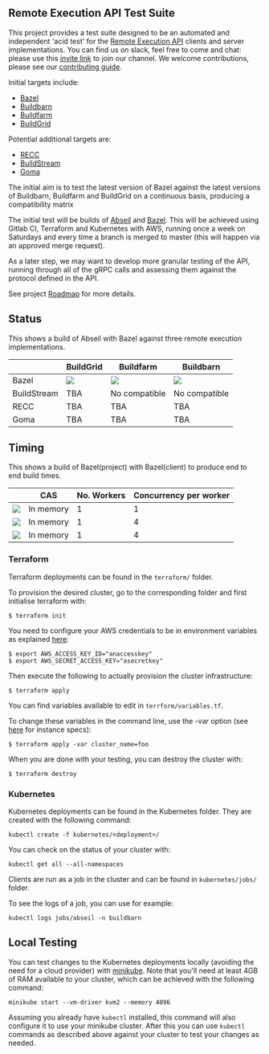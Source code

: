 ## Remote Execution API Test Suite

This project provides a test suite designed to be an automated and independent 'acid test' for the [Remote Execution API](https://github.com/bazelbuild/remote-apis) clients and server implementations. You can find us on slack, feel free to come and chat: please use this [invite link](http://tiny.cc/tihy5y) to join our channel. We welcome contributions, please see our [contributing guide](https://gitlab.com/remote-apis-testing/remote-apis-testing/blob/master/CONTRIBUTING.md).

Initial targets include:
* [Bazel](https://bazel.build/)
* [Buildbarn](https://github.com/buildbarn)
* [Buildfarm](https://github.com/bazelbuild/bazel-buildfarm)
* [BuildGrid](https://gitlab.com/BuildGrid/buildgrid)

Potential additional targets are:
* [RECC](https://gitlab.com/bloomberg/recc)
* [BuildStream](https://gitlab.com/BuildStream/buildstream)
* [Goma](https://chromium.googlesource.com/infra/goma/server/#)

The initial aim is to test the latest version of Bazel against the latest versions of Buildbarn, Buildfarm and BuildGrid on a continuous basis, producing a compatibility matrix

The initial test will be builds of [Abseil](https://github.com/abseil) and [Bazel](https://github.com/bazelbuild/bazel). This will be achieved using Gitlab CI, Terraform and Kubernetes with AWS, running once a week on Saturdays and every time a branch is merged to master (this will happen via an approved merge request).

As a later step, we may want to develop more granular testing of the API, running through all of the gRPC calls and assessing them against the protocol defined in the API. 

See project [Roadmap](https://gitlab.com/remote-apis-testing/remote-apis-testing/wikis/roadmap) for more details.


## Status

This shows a build of Abseil with Bazel against three remote execution implementations.

|             | BuildGrid             | Buildfarm             | Buildbarn             |
| ----------- | --------------------- | --------------------- | --------------------- |
| Bazel       | ![][abseil-buildgrid] | ![][abseil-buildfarm] | ![][abseil-buildbarn] |
| BuildStream | TBA                   | No compatible         | No compatible         |
| RECC        | TBA                   | TBA                   | TBA                   |
| Goma        | TBA                   | TBA                   | TBA                   |

[abseil-buildgrid]: https://gitlab.com/remote-apis-testing/remote-apis-testing/builds/artifacts/master/raw/public/buildgrid-deployed.svg?job=pages
[abseil-buildfarm]: https://gitlab.com/remote-apis-testing/remote-apis-testing/builds/artifacts/master/raw/public/buildfarm-deployed.svg?job=pages
[abseil-buildbarn]: https://gitlab.com/remote-apis-testing/remote-apis-testing/builds/artifacts/master/raw/public/buildbarn-deployed.svg?job=pages


## Timing

This shows a build of Bazel(project) with Bazel(client) to produce end to end build times.

|                      | CAS        | No. Workers | Concurrency per worker |
| -------------------- | ---------- | ----------- | ---------------------- |
| ![][bazel-buildgrid] | In memory  | 1           | 1                      |
| ![][bazel-buildfarm] | In memory  | 1           | 4                      |
| ![][bazel-buildbarn] | In memory  | 1           | 4                      |

[bazel-buildgrid]: https://gitlab.com/remote-apis-testing/remote-apis-testing/builds/artifacts/master/raw/public/buildgrid-time.svg?job=pages
[bazel-buildfarm]: https://gitlab.com/remote-apis-testing/remote-apis-testing/builds/artifacts/master/raw/public/buildfarm-time.svg?job=pages
[bazel-buildbarn]: https://gitlab.com/remote-apis-testing/remote-apis-testing/builds/artifacts/master/raw/public/buildbarn-time.svg?job=pages


### Terraform

Terraform deployments can be found in the `terraform/` folder.

To provision the desired cluster, go to the corresponding folder and first initialise terraform with:

```
$ terraform init
```
You need to configure your AWS credentials to be in environment variables as explained [here](https://www.terraform.io/docs/providers/aws/#environment-variables):

```
$ export AWS_ACCESS_KEY_ID="anaccesskey"
$ export AWS_SECRET_ACCESS_KEY="asecretkey"
```
Then execute the following to actually provision the cluster infrastructure:

```
$ terraform apply
```

You can find variables available to edit in  `terrform/variables.tf`.

To change these variables in the command line, use the -var option (see [here](https://aws.amazon.com/ec2/instance-types/) for instance specs):

```
$ terraform apply -var cluster_name=foo
```

When you are done with your testing, you can destroy the cluster with:

```
$ terraform destroy
```

### Kubernetes

Kubernetes deployments can be found in the Kubernetes folder. They are
created with the following command:

```
kubectl create -f kubernetes/<deployment>/
```

You can check on the status of your cluster with:

```
kubectl get all --all-namespaces
```

Clients are run as a job in the cluster and can be found in
`kubernetes/jobs/` folder.

To see the logs of a job, you can use for example:

```
kubectl logs jobs/abseil -n buildbarn
```

## Local Testing

You can test changes to the Kubernetes deployments locally (avoiding the
need for a cloud provider) with [minikube](https://github.com/kubernetes/minikube).
Note that you'll need at least 4GB of RAM available to your cluster,
which can be achieved with the following command:

```
minikube start --vm-driver kvm2 --memory 4096
```

Assuming you already have `kubectl` installed, this command will also
configure it to use your minikube cluster. After this you can use `kubectl`
commands as described above against your cluster to test your changes as
needed.
